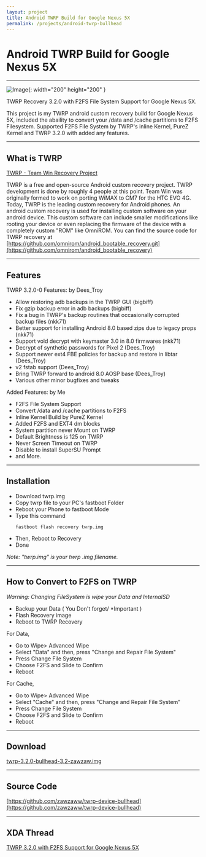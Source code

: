 ```yaml
---
layout: project
title: Android TWRP Build for Google Nexus 5X
permalink: /projects/android-twrp-bullhead
---
```


# Android TWRP Build for Google Nexus 5X

---

![Image](https://play-lh.googleusercontent.com/2HtVAF5zfNMlmKhF0QYqCSr1rsstB1btNfdKl7WvGTcZkOSKCYNxdXwsSizx9VhiPg){: width="200" height="200" }

TWRP Recovery 3.2.0 with F2FS File System Support for Google Nexus 5X.

This project is my TWRP android custom recovery build for Google Nexus 5X, included the abaility to convert your /data and /cache partitions to F2FS Filesystem. Supported F2FS File System by TWRP's inline Kernel, PureZ Kernel and TWRP 3.2.0 with added any features.

---

## What is TWRP
[TWRP - Team Win Recovery Project](https://twrp.me)

TWRP is a free and open-source Android custom recovery project. TWRP development is done by roughly 4 people at this point. Team Win was originally formed to work on porting WiMAX to CM7 for the HTC EVO 4G. Today, TWRP is the leading custom recovery for Android phones.
An android custom recovery is used for installing custom software on your android device. This custom software can include smaller modifications like rooting your device or even replacing the firmware of the device with a completely custom "ROM" like OmniROM.
You can find the source code for TWRP recovery at [https://github.com/omnirom/android_bootable_recovery.git](https://github.com/omnirom/android_bootable_recovery)

---

## Features
TWRP 3.2.0-0 Features:
by Dees_Troy
- Allow restoring adb backups in the TWRP GUI (bigbiff)
- Fix gzip backup error in adb backups (bigbiff)
- Fix a bug in TWRP's backup routines that occasionally corrupted backup files (nkk71)
- Better support for installing Android 8.0 based zips due to legacy props (nkk71)
- Support vold decrypt with keymaster 3.0 in 8.0 firmwares (nkk71)
- Decrypt of synthetic passwords for Pixel 2 (Dees_Troy)
- Support newer ext4 FBE policies for backup and restore in libtar (Dees_Troy)
- v2 fstab support (Dees_Troy)
- Bring TWRP forward to android 8.0 AOSP base (Dees_Troy)
- Various other minor bugfixes and tweaks

Added Features:
by Me
- F2FS File System Support
- Convert /data and /cache partitions to F2FS 
- Inline Kernel Build by PureZ Kernel
- Added F2FS and EXT4 dm blocks
- System partition never Mount on TWRP
- Default Brightness is 125 on TWRP
- Never Screen Timeout on TWRP
- Disable to install SuperSU Prompt
- and More.

---

## Installation
- Download twrp.img
- Copy twrp file to your PC's fastboot Folder
- Reboot your Phone to fastboot Mode
- Type this command
  ```
  fastboot flash recovery twrp.img
  ```
- Then, Reboot to Recovery
- Done

*Note: "twrp.img" is your twrp .img filename.*

---

## How to Convert to F2FS on TWRP
*Warning: Changing FileSystem is wipe your Data and InternalSD*

- Backup your Data ( You Don't forget/ *Important )
- Flash Recovery image
- Reboot to TWRP Recovery

For Data,
- Go to Wipe> Advanced Wipe
- Select "Data" and then, press "Change and Repair File System"
- Press Change File System
- Choose F2FS and Slide to Confirm
- Reboot

For Cache,
- Go to Wipe> Advanced Wipe
- Select "Cache" and then, press "Change and Repair File System"
- Press Change File System
- Choose F2FS and Slide to Confirm
- Reboot

---

## Download
[twrp-3.2.0-bullhead-3.2-zawzaw.img](https://androidfilehost.com/?fid=673791459329065215)

---

## Source Code
[https://github.com/zawzaww/twrp-device-bullhead](https://github.com/zawzaww/twrp-device-bullhead)

---

## XDA Thread
[TWRP 3.2.0 with F2FS Support for Google Nexus 5X](https://forum.xda-developers.com/nexus-5x/development/recovery-twrp-3-1-1-f2fs-support-nexus-t3619850)
